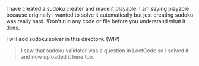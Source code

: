 I have created a sudoku creater and made it playable.
I am saying playable because originally i wanted to solve it automatically but just creating sudoku was really hard.
!Don't run any code or file before you understand what it does.

I will add sudoku solver in this directory. (WIP)

>I saw that sudoku validator was a question in LeetCode so I solved it and now uploaded it here too.
